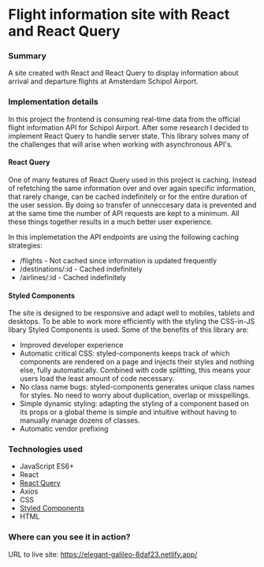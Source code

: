 # Flight information site with React and React Query

### Summary

A site created with React and React Query to display information about arrival and departure flights at Amsterdam Schipol Airport.

### Implementation details

In this project the frontend is consuming real-time data from the official flight information API for Schipol Airport. After some research I decided to implement React Query to handle server state. This library solves many of the challenges that will arise when working with asynchronous API's.

#### React Query

One of many features of React Query used in this project is caching. Instead of refetching the same information over and over again specific information, that rarely change, can be cached indefinitely or for the entire duration of the user session. By doing so transfer of unneccesary data is prevented and at the same time the number of API requests are kept to a minimum. All these things together results in a much better user experience.

In this implemetation the API endpoints are using the following caching strategies:

- /flights - Not cached since information is updated frequently
- /destinations/:id - Cached indefinitely
- /airlines/:id - Cached indefinitely

#### Styled Components

The site is designed to be responsive and adapt well to mobiles, tablets and desktops. To be able to work more efficiently with the styling the CSS-in-JS libary Styled Components is used. Some of the benefits of this library are:

- Improved developer experience
- Automatic critical CSS: styled-components keeps track of which components are rendered on a page and injects their styles and nothing else, fully automatically. Combined with code splitting, this means your users load the least amount of code necessary.
- No class name bugs: styled-components generates unique class names for styles. No need to worry about duplication, overlap or misspellings.
- Simple dynamic styling: adapting the styling of a component based on its props or a global theme is simple and intuitive without having to manually manage dozens of classes.
- Automatic vendor prefixing

### Technologies used

- JavaScript ES6+
- React
- [React Query](https://github.com/tannerlinsley/react-query)
- Axios
- CSS
- [Styled Components](https://github.com/styled-components)
- HTML

### Where can you see it in action?

URL to live site: https://elegant-galileo-8daf23.netlify.app/
